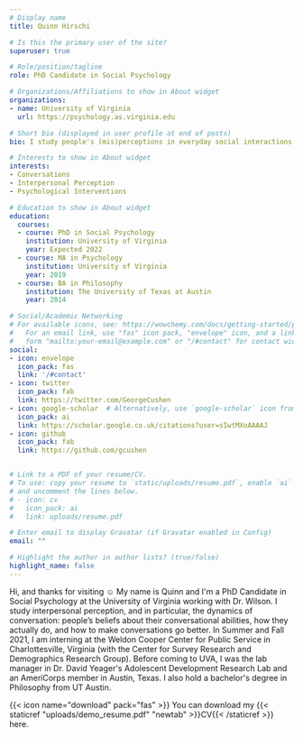 ```yaml
---
# Display name
title: Quinn Hirschi

# Is this the primary user of the site?
superuser: true

# Role/position/tagline
role: PhD Candidate in Social Psychology

# Organizations/Affiliations to show in About widget
organizations:
- name: University of Virginia
  url: https://psychology.as.virginia.edu

# Short bio (displayed in user profile at end of posts)
bio: I study people's (mis)perceptions in everyday social interactions and how to make such interactions go better.

# Interests to show in About widget
interests:
- Conversations
- Interpersonal Perception
- Psychological Interventions

# Education to show in About widget
education:
  courses:
  - course: PhD in Social Psychology
    institution: University of Virginia
    year: Expected 2022
  - course: MA in Psychology
    institution: University of Virginia
    year: 2019
  - course: BA in Philosophy
    institution: The University of Texas at Austin
    year: 2014

# Social/Academic Networking
# For available icons, see: https://wowchemy.com/docs/getting-started/page-builder/#icons
#   For an email link, use "fas" icon pack, "envelope" icon, and a link in the
#   form "mailto:your-email@example.com" or "/#contact" for contact widget.
social:
- icon: envelope
  icon_pack: fas
  link: '/#contact'
- icon: twitter
  icon_pack: fab
  link: https://twitter.com/GeorgeCushen
- icon: google-scholar  # Alternatively, use `google-scholar` icon from `ai` icon pack
  icon_pack: ai
  link: https://scholar.google.co.uk/citations?user=sIwtMXoAAAAJ
- icon: github
  icon_pack: fab
  link: https://github.com/gcushen


# Link to a PDF of your resume/CV.
# To use: copy your resume to `static/uploads/resume.pdf`, enable `ai` icons in `params.toml`, 
# and uncomment the lines below.
# - icon: cv
#   icon_pack: ai
#   link: uploads/resume.pdf

# Enter email to display Gravatar (if Gravatar enabled in Config)
email: ""

# Highlight the author in author lists? (true/false)
highlight_name: false
---
```


Hi, and thanks for visiting ☺ My name is Quinn and I'm a PhD Candidate in Social Psychology at the University of Virginia working with Dr. Wilson. I study interpersonal perception, and in particular, the dynamics of conversation: people’s beliefs about their conversational abilities, how they actually do, and how to make conversations go better. In Summer and Fall 2021, I am interning at the Weldon Cooper Center for Public Service in Charlottesville, Virginia (with the Center for Survey Research and Demographics Research Group). Before coming to UVA, I was the lab manager in Dr. David Yeager's Adolescent Development Research Lab and an AmeriCorps member in Austin, Texas. I also hold a bachelor's degree in Philosophy from UT Austin.

{{< icon name="download" pack="fas" >}} You can download my {{< staticref "uploads/demo_resume.pdf" "newtab" >}}CV{{< /staticref >}} here.
